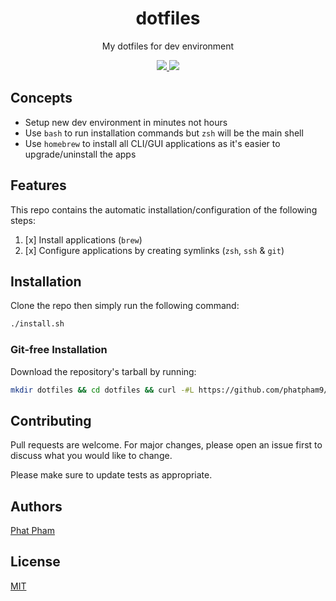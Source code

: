 <div align="center">
  <h1>dotfiles</h1>
  <p>My dotfiles for dev environment</p>

  <p>
    <a href="https://github.com/phatpham9/dotfiles/commits" aria-label="Commitizen Friendly">
      <img src="https://img.shields.io/badge/commitizen-friendly-brightgreen.svg?style=flat-square">
    </a>
    <a href="https://github.com/phatpham9/dotfiles/blob/master/LICENSE" aria-label="MIT License">
      <img src="https://img.shields.io/github/license/phatpham9/dotfiles?color=brightgreen&style=flat-square">
    </a>
  </p>
</div>

## Concepts

- Setup new dev environment in minutes not hours
- Use `bash` to run installation commands but `zsh` will be the main shell
- Use `homebrew` to install all CLI/GUI applications as it's easier to upgrade/uninstall the apps

## Features

This repo contains the automatic installation/configuration of the following steps:

1. [x] Install applications (`brew`)
2. [x] Configure applications by creating symlinks (`zsh`, `ssh` & `git`)

## Installation

Clone the repo then simply run the following command:

```bash
./install.sh
```

### Git-free Installation

Download the repository's tarball by running:

```bash
mkdir dotfiles && cd dotfiles && curl -#L https://github.com/phatpham9/dotfiles/tarball/master | tar -xzv --strip-components 1 && ./install.sh
```

## Contributing

Pull requests are welcome. For major changes, please open an issue first to discuss what you would like to change.

Please make sure to update tests as appropriate.

## Authors

[Phat Pham](https://github.com/phatpham9)

## License

[MIT](https://github.com/phatpham9/dotfiles/blob/master/LICENSE)
